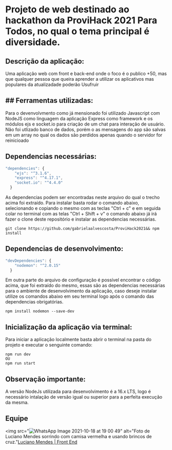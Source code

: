 # Projeto de web destinado ao hackathon da ProviHack 2021 Para Todos, no qual o tema principal é diversidade.

## Descrição da aplicação:
Uma aplicação web com front e back-end onde o foco é o publico +50, mas que qualquer pessoa que queira aprender a utilizar os aplicativos mas populares da atualizadade poderão Usufruir  

## ## Ferramentas utilizadas:
Para o devenvolvmento como já mensionado foi utilizado Javascript com NodeJS como linguagem da aplicação Express como framework e os módulos ejs e socket.io para criação de um chat para interação de usuário.
Não foi utlizado banco de dados, porém o as mensagens do app são salvas em um array no qual os dados são perdidos apenas quando o servidor for reinicioado

## Dependencias necessárias:
```js
"dependencies": {
    "ejs": "^3.1.6",
    "express": "^4.17.1",
    "socket.io": "^4.4.0"
  }
```
As dependencias podem ser encontradas neste arquivo<a href = 'https://github.com/gabrielaalvescosta/ProviHack2021/blob/socketio-ejs/package.json'></a> do qual o trecho acima foi extraído.
Para instalar basta rodar o comando abaixo, selecionando e copiando o mesmo com as teclas "Ctrl + c" e em seguida colar no terminal com as telas "Ctrl + Shift + v" o comando abaixo já irá fazer o clone deste repositório e instalar as dependencias necessárias.

```
git clone https://github.com/gabrielaalvescosta/ProviHack2021&& npm install
```

## Dependencias de desenvolvimento:
```js
"devDependencies": {
    "nodemon": "^2.0.15"
  }
```
  Em outra parte do arquivo<a href = 'https://github.com/gabrielaalvescosta/ProviHack2021/blob/socketio-ejs/package.json'></a> de configuração é possível encontrar o código acima, que foi extraído do mesmo, essas são as dependencias necessárias para o ambiente de desenvolvimento da aplicação, caso deseje instalar utilize os comandos abaixo em seu terminal logo após o comando das dependencias obrigatórias.

```
npm install nodemon --save-dev
```
## Inicialização da aplicação via terminal:
Para iniciar a aplicação localmente basta abrir o terminal na pasta do projeto e executar o senguinte comando:
```
npm run dev
OU
npm run start
```
## Observação importante:

A versão NodeJs utilizada para desenvolvimento é a 16.x LTS, logo é necessário intalação de versão igual ou superior para a perfeita execução da mesma.

## Equipe

<img src="![WhatsApp Image 2021-10-18 at 19 00 49](https://user-images.githubusercontent.com/88147834/143787164-815d11b8-ddd3-4263-b8ca-97f95bd370e8.jpeg)"
alt="Foto de Luciano Mendes sorrindo com camisa vermelha e usando brincos de cruz."<a href="https://www.linkedin.com/in/luciano-mendes-b32a38204/">Luciano Mendes | Front End</a>
